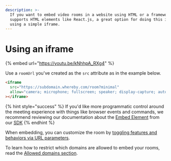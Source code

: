 ```yaml
---
description: >-
  If you want to embed video rooms in a website using HTML or a framework that
  supports HTML elements like React.js, a great option for doing this is by
  using a simple iframe.
---
```


# Using an iframe

{% embed url="https://youtu.be/kNhhpA_RXg4" %}

Use a `roomUrl` you've created as the `src` attribute as in the example below.

```html
<iframe
  src="https://subdomain.whereby.com/room?minimal"
  allow="camera; microphone; fullscreen; speaker; display-capture; autoplay; compute-pressure"
></iframe>
```

{% hint style="success" %}
If you'd like more programmatic control around the meeting experience with things like browser events and commands, we recommend reviewing our documentation about the [Embed Element](using-the-whereby-embed-element.md) from our [SDK](../../whereby-embedded-sdk-beta/)
{% endhint %}

When embedding, you can customize the room by [toggling features and behaviors via URL parameters](../../customizing-rooms/using-url-parameters.md).&#x20;

To learn how to restrict which domains are allowed to embed your rooms, read the [Allowed domains section](../allowed-domains.md).
